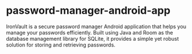 # password-manager-android-app
IronVault is a secure password manager Android application that helps you manage your passwords efficiently. Built using Java and Room as the database management library for SQLite, it provides a simple yet robust solution for storing and retrieving passwords.
